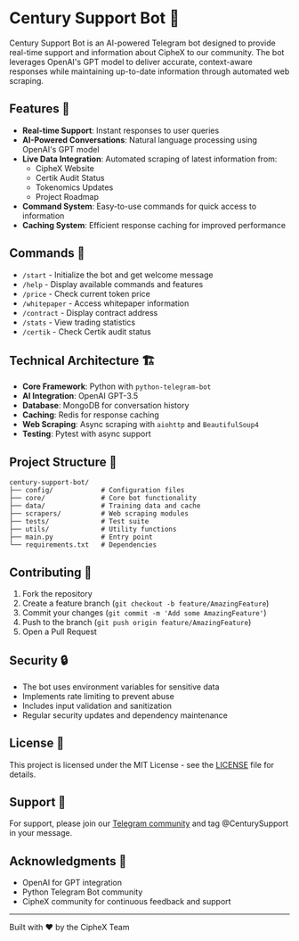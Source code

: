 # Century Support Bot 🤖

Century Support Bot is an AI-powered Telegram bot designed to provide real-time support and information about CipheX to our community. The bot leverages OpenAI's GPT model to deliver accurate, context-aware responses while maintaining up-to-date information through automated web scraping.

## Features 🌟

- **Real-time Support**: Instant responses to user queries
- **AI-Powered Conversations**: Natural language processing using OpenAI's GPT model
- **Live Data Integration**: Automated scraping of latest information from:
  - CipheX Website
  - Certik Audit Status
  - Tokenomics Updates
  - Project Roadmap
- **Command System**: Easy-to-use commands for quick access to information
- **Caching System**: Efficient response caching for improved performance

## Commands 📝

- `/start` - Initialize the bot and get welcome message
- `/help` - Display available commands and features
- `/price` - Check current token price
- `/whitepaper` - Access whitepaper information
- `/contract` - Display contract address
- `/stats` - View trading statistics
- `/certik` - Check Certik audit status

## Technical Architecture 🏗️

- **Core Framework**: Python with `python-telegram-bot`
- **AI Integration**: OpenAI GPT-3.5
- **Database**: MongoDB for conversation history
- **Caching**: Redis for response caching
- **Web Scraping**: Async scraping with `aiohttp` and `BeautifulSoup4`
- **Testing**: Pytest with async support

## Project Structure 📁

```
century-support-bot/
├── config/            # Configuration files
├── core/              # Core bot functionality
├── data/              # Training data and cache
├── scrapers/          # Web scraping modules
├── tests/             # Test suite
├── utils/             # Utility functions
├── main.py            # Entry point
└── requirements.txt   # Dependencies
```

## Contributing 🤝

1. Fork the repository
2. Create a feature branch (`git checkout -b feature/AmazingFeature`)
3. Commit your changes (`git commit -m 'Add some AmazingFeature'`)
4. Push to the branch (`git push origin feature/AmazingFeature`)
5. Open a Pull Request

## Security 🔒

- The bot uses environment variables for sensitive data
- Implements rate limiting to prevent abuse
- Includes input validation and sanitization
- Regular security updates and dependency maintenance

## License 📄

This project is licensed under the MIT License - see the [LICENSE](LICENSE) file for details.

## Support 💬

For support, please join our [Telegram community](https://t.me/Ciphexgroup) and tag @CenturySupport in your message.

## Acknowledgments 🙏

- OpenAI for GPT integration
- Python Telegram Bot community
- CipheX community for continuous feedback and support

---

Built with ❤️ by the CipheX Team